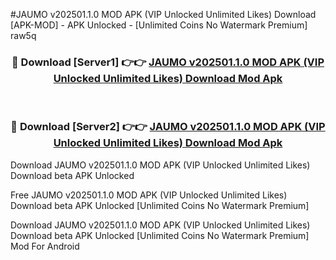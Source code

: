 #JAUMO v202501.1.0 MOD APK (VIP Unlocked Unlimited Likes) Download [APK-MOD] - APK Unlocked - [Unlimited Coins No Watermark Premium] raw5q



<div align="center">

<h3>🔴 Download [Server1] 👉👉 <a href="https://momento.my/?title=JAUMO_v202501.1.0_MOD_APK_(VIP_Unlocked_Unlimited_Likes)_Download">JAUMO v202501.1.0 MOD APK (VIP Unlocked Unlimited Likes) Download Mod Apk</a></h3><br>

<h3>🔴 Download [Server2] 👉👉 <a href="https://momento.my/?title=JAUMO_v202501.1.0_MOD_APK_(VIP_Unlocked_Unlimited_Likes)_Download">JAUMO v202501.1.0 MOD APK (VIP Unlocked Unlimited Likes) Download Mod Apk</a></h3>
</div>



Download JAUMO v202501.1.0 MOD APK (VIP Unlocked Unlimited Likes) Download beta APK Unlocked

Free JAUMO v202501.1.0 MOD APK (VIP Unlocked Unlimited Likes) Download beta APK Unlocked [Unlimited Coins No Watermark Premium]

Download JAUMO v202501.1.0 MOD APK (VIP Unlocked Unlimited Likes) Download beta APK Unlocked [Unlimited Coins No Watermark Premium] Mod For Android
